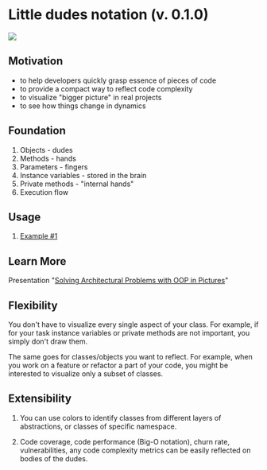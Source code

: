 # Little dudes notation (v. 0.1.0)

![](https://i.imgur.com/HwyVhHw.png)

## Motivation

- to help developers quickly grasp essence of pieces of code
- to provide a compact way to reflect code complexity
- to visualize "bigger picture" in real projects
- to see how things change in dynamics 

## Foundation

1. Objects - dudes
2. Methods - hands
3. Parameters - fingers
4. Instance variables - stored in the brain
5. Private methods - "internal hands"
6. Execution flow

## Usage

1. [Example #1](https://github.com/inem/little-dudes-notation/blob/master/deconstruct-sandi-metz-talk.md)


## Learn More

Presentation "[Solving Architectural Problems with OOP in Pictures](https://speakerdeck.com/inem/solving-architectural-problems-with-oop-in-pictures)" 

## Flexibility

You don't have to visualize every single aspect of your class. For example, if for your task instance variables or private methods are not important, you simply don't draw them.

The same goes for classes/objects you want to reflect. For example, when you work on a feature or refactor a part of your code, you might be interested to visualize only a subset of classes.

## Extensibility

1. You can use colors to identify classes from different layers of abstractions, or classes of specific namespace.

2. Code coverage, code performance (Big-O notation), churn rate, vulnerabilities, any code complexity metrics can be easily reflected on bodies of the dudes.
